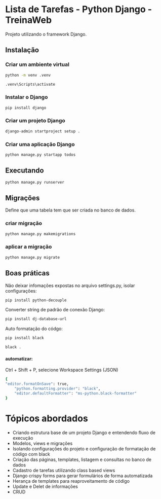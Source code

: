 # Lista de Tarefas - Python Django - TreinaWeb
Projeto utilizando o framework Django.

## Instalação

### Criar um ambiente virtual
```bash
python -m venv .venv

.venv\Scripts\activate
```

### Instalar o Django
```bash
pip install django
```

### Criar um projeto Django
```bash
django-admin startproject setup .
```

### Criar uma aplicação Django
```bash
python manage.py startapp todos
```

## Executando 
```bash
python manage.py runserver
```

## Migrações
Define que uma tabela tem que ser criada no banco de dados.

### criar migração
```bash
python manage.py makemigrations
```

### aplicar a migração
```bash
python manage.py migrate
```

## Boas práticas
Não deixar infomações expostas no arquivo settings.py, isolar configurações: 
```bash
pip install python-decouple
```

Converter string de padrão de conexão Django:
```bash
pip install dj-database-url
```

Auto formatação do códgo: 
```bash
pip install black

black .
```

#### automatizar: 

Ctrl + Shift + P, selecione Workspace Settings (JSON)
```bash
{ 
"editor.formatOnSave": true,
    "python.formatting.provider": "black",
    "editor.defaultFormatter": "ms-python.black-formatter"
}
```


# Tópicos abordados
- Criando estrutura base de um projeto Django e entendendo fluxo de execução
- Modelos, views e migrações
- Isolando configurações do projeto e configuração de formatação de código com black
- Criação das páginas, templates, listagem e consultas no banco de dados
- Cadastro de tarefas utilizando class based views
- Django crispy forms para gerar formulários de forma automatizada
- Herança de templates para reaproveitamento de código
- Update e Delet de informações 
- CRUD

